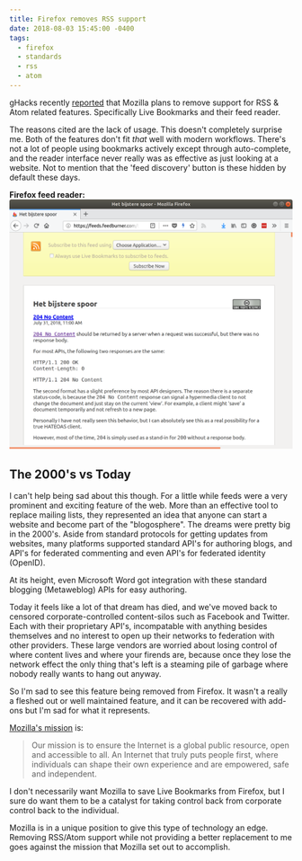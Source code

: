 ```yaml
---
title: Firefox removes RSS support
date: 2018-08-03 15:45:00 -0400
tags:
  - firefox
  - standards
  - rss
  - atom
---
```


gHacks recently [reported][1] that Mozilla plans to remove support for
RSS & Atom related features. Specifically Live Bookmarks and their feed
reader.

The reasons cited are the lack of usage. This doesn't completely surprise me.
Both of the features don't fit _that_ well with modern workflows. There's not
a lot of people using bookmarks actively except through auto-complete, and
the reader interface never really was as effective as just looking at a
website. Not to mention that the 'feed discovery' button is these hidden by
default these days.

**Firefox feed reader:**
<img src="/resources/images/posts/firefox-rss/2018.png" alt="Firefox feed reader" style="max-width: 100%" />

The 2000's vs Today
-------------------

I can't help being sad about this though. For a little while feeds were a very
prominent and exciting feature of the web. More than an effective tool to
replace mailing lists, they represented an idea that anyone can start a website
and become part of the "blogosphere". The dreams were pretty big in the 2000's.
Aside from standard protocols for getting updates from websites, many platforms
supported standard API's for authoring blogs, and API's for federated
commenting and even API's for federated identity (OpenID).

At its height, even Microsoft Word got integration with these standard blogging
(Metaweblog) APIs for easy authoring.

Today it feels like a lot of that dream has died, and we've moved back to
censored corporate-controlled content-silos such as Facebook and Twitter. Each
with their proprietary API's, incompatable with anything besides themselves
and no interest to open up their networks to federation with other providers.
These large vendors are worried about losing control of where content lives and
where your firends are, because once they lose the network effect the only
thing that's left is a steaming pile of garbage where nobody really wants to
hang out anyway.

So I'm sad to see this feature being removed from Firefox. It wasn't a really
a fleshed out or well maintained feature, and it can be recovered with add-ons
but I'm sad for what it represents.

[Mozilla's mission][2] is:

> Our mission is to ensure the Internet is a global public resource, open and
> accessible to all. An Internet that truly puts people first, where
> individuals can shape their own experience and are empowered, safe and
> independent.

I don't necessarily want Mozilla to save Live Bookmarks from Firefox, but I
sure do want them to be a catalyst for taking control back from corporate
control back to the individual.

Mozilla is in a unique position to give this type of technology an edge.
Removing RSS/Atom support while not providing a better replacement to me goes
against the mission that Mozilla set out to accomplish.

[1]: https://www.ghacks.net/2018/07/25/mozilla-plans-to-remove-rss-feed-reader-and-live-bookmarks-support-from-firefox/
[2]: https://www.mozilla.org/en-CA/mission/
